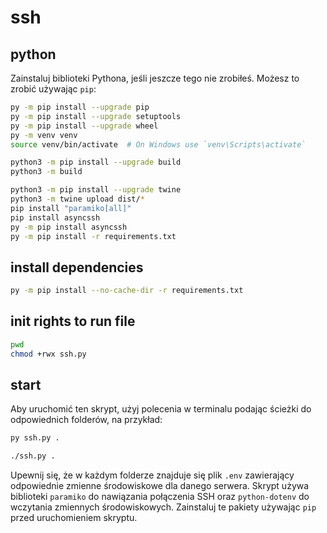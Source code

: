 # ssh


## python

Zainstaluj biblioteki Pythona, jeśli jeszcze tego nie zrobiłeś. Możesz to zrobić używając `pip`:

```bash
py -m pip install --upgrade pip
py -m pip install --upgrade setuptools
py -m pip install --upgrade wheel
py -m venv venv
source venv/bin/activate  # On Windows use `venv\Scripts\activate`
```

```bash
python3 -m pip install --upgrade build
python3 -m build
```


```bash
python3 -m pip install --upgrade twine
python3 -m twine upload dist/*
pip install "paramiko[all]"
pip install asyncssh
py -m pip install asyncssh
py -m pip install -r requirements.txt
```

## install dependencies

```bash
py -m pip install --no-cache-dir -r requirements.txt
```

## init rights to run file

```bash
pwd
chmod +rwx ssh.py
```

## start
Aby uruchomić ten skrypt, użyj polecenia w terminalu podając ścieżki do odpowiednich folderów, na przykład:

```bash
py ssh.py .
```

```bash
./ssh.py .
```

Upewnij się, że w każdym folderze znajduje się plik `.env` zawierający odpowiednie zmienne środowiskowe dla danego serwera. Skrypt używa biblioteki `paramiko` do nawiązania połączenia SSH oraz `python-dotenv` do wczytania zmiennych środowiskowych. Zainstaluj te pakiety używając `pip` przed uruchomieniem skryptu.
